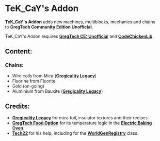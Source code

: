 # TeK_CaY's Addon

**TeK_CaY's Addon** adds new machines, multiblocks, mechanics and chains to **GregTech Community Edition Unofficial**.


TeK_CaY's Addon requires [**GregTech CE: Unofficial**](https://github.com/GregTechCEu/GregTech) and [**CodeChickenLib**](https://www.curseforge.com/minecraft/mc-mods/codechicken-lib-1-8).

## Content:

### Chains:
* Wire coils from Mica ([**Gregicality Legacy**](https://github.com/GregTechCEu/gregicality-legacy))
* Fluorine from Fluorite
* Gold (on-going)
* Aluminium from Bauxite ([**Gregicality Legacy**](https://github.com/GregTechCEu/gregicality-legacy))

## Credits: 
* [**Gregicality Legacy**](https://github.com/GregTechCEu/gregicality-legacy) for mica foil, insulator textures and their recipes.
* [**GregTech Food Option**](https://github.com/bruberu/GregTechFoodOption) for its temperature logic in the [**Electric Baking Oven**](https://github.com/bruberu/GregTechFoodOption/blob/master/src/main/java/gregtechfoodoption/machines/multiblock/MetaTileEntityElectricBakingOven.java).
* [**Tech22**](https://github.com/TechLord22) for his help, including for the [**WorldGenRegistry**](https://github.com/tekcay/tekcays_addon/blob/master/src/main/java/tekcays_addon/api/worldgen/TKCYAWorldGenRegistry.java) class.
